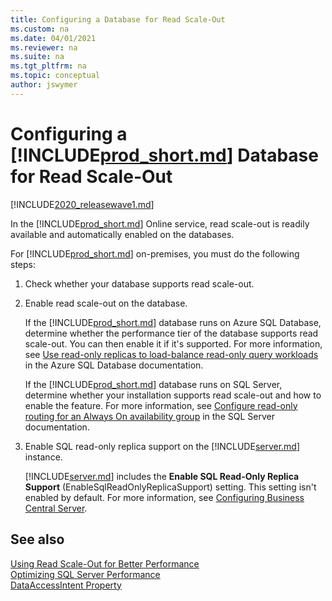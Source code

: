 ```yaml
---
title: Configuring a Database for Read Scale-Out
ms.custom: na
ms.date: 04/01/2021
ms.reviewer: na
ms.suite: na
ms.tgt_pltfrm: na
ms.topic: conceptual
author: jswymer
---
```

# Configuring a [!INCLUDE[prod_short.md](../developer/includes/prod_short.md)] Database for Read Scale-Out

[!INCLUDE[2020_releasewave1.md](../includes/2020_releasewave1.md)]

In the [!INCLUDE[prod_short.md](../developer/includes/prod_short.md)] Online service, read scale-out is readily available and automatically enabled on the databases.

For [!INCLUDE[prod_short.md](../developer/includes/prod_short.md)] on-premises, you must do the following steps: 

1. Check whether your database supports read scale-out.
2. Enable read scale-out on the database.

    If the [!INCLUDE[prod_short.md](../developer/includes/prod_short.md)] database runs on Azure SQL Database, determine whether the performance tier of the database supports read scale-out. You can then enable it if it's supported. For more information, see [Use read-only replicas to load-balance read-only query workloads](/azure/sql-database/sql-database-read-scale-out) in the Azure SQL Database documentation.
    
    If the [!INCLUDE[prod_short.md](../developer/includes/prod_short.md)] database runs on SQL Server, determine whether your installation supports read scale-out and how to enable the feature. For more information, see [Configure read-only routing for an Always On availability group](/sql/database-engine/availability-groups/windows/configure-read-only-routing-for-an-availability-group-sql-server) in the SQL Server documentation.
3. Enable SQL read-only replica support on the [!INCLUDE[server.md](../developer/includes/server.md)] instance.

    [!INCLUDE[server.md](../developer/includes/server.md)] includes the **Enable SQL Read-Only Replica Support** (EnableSqlReadOnlyReplicaSupport) setting. This setting isn't enabled by default. For more information, see [Configuring Business Central Server](configure-server-instance.md#Database).
    
## See also

[Using Read Scale-Out for Better Performance](../administration/database-read-scale-out-overview.md)  
[Optimizing SQL Server Performance](../administration/optimize-sql-server-performance.md)  
[DataAccessIntent Property](../developer/properties/devenv-dataaccessintent-property.md)  
